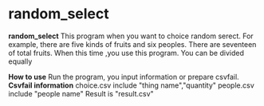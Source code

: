# random_select
**random_select**
This program when you want to choice random serect.
For example, there are five kinds of fruits and six peoples.
There are seventeen of total fruits.
When this time ,you use this program.
You can be divided equally

**How to use**
Run the program, you input information or prepare csvfail.
**Csvfail information**
choice.csv include "thing name","quantity"
people.csv include "people name"
Result is "result.csv"